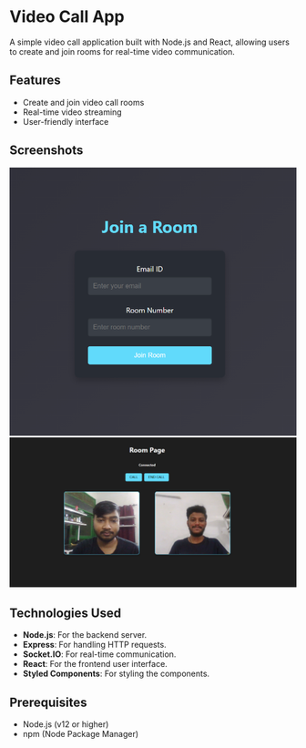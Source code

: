 # Video Call App

A simple video call application built with Node.js and React, allowing users to create and join rooms for real-time video communication.

## Features

- Create and join video call rooms
- Real-time video streaming
- User-friendly interface

## Screenshots

![Home Page](https://github.com/KrishnaD098/Video-Chat-App/blob/main/client/public/LobbyPage.png)
![Room Page](https://github.com/KrishnaD098/Video-Chat-App/blob/main/client/public/HomePage.png)

## Technologies Used

- **Node.js**: For the backend server.
- **Express**: For handling HTTP requests.
- **Socket.IO**: For real-time communication.
- **React**: For the frontend user interface.
- **Styled Components**: For styling the components.

## Prerequisites

- Node.js (v12 or higher)
- npm (Node Package Manager)
